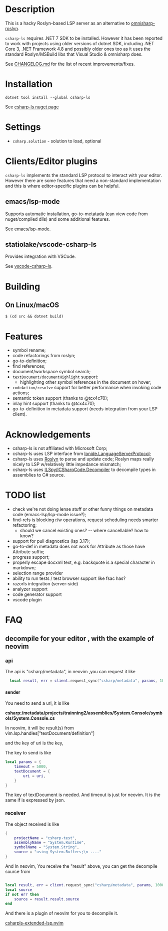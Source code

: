 # Description
This is a hacky Roslyn-based LSP server as an alternative to 
[omnisharp-roslyn](https://github.com/OmniSharp/omnisharp-roslyn).

`csharp-ls` requires .NET 7 SDK to be installed. However it has been reported 
to work with projects using older versions of dotnet SDK, including .NET Core 3, 
.NET Framework 4.8 and possibly older ones too as it uses the standard
Roslyn/MSBuild libs that Visual Studio & omnisharp does.

See [CHANGELOG.md](CHANGELOG.md) for the list of recent improvements/fixes.

# Installation
`dotnet tool install --global csharp-ls`

See [csharp-ls nuget page](https://www.nuget.org/packages/csharp-ls/)

# Settings

- `csharp.solution` - solution to load, optional

# Clients/Editor plugins

`csharp-ls` implements the standard LSP protocol to interact with your editor.
However there are some features that need a non-standard implementation and this
is where editor-specific plugins can be helpful.

## emacs/lsp-mode
Supports automatic installation, go-to-metatada (can view code from nuget/compiled dlls)
and some additional features.

See [emacs/lsp-mode](https://github.com/emacs-lsp/lsp-mode).

## statiolake/vscode-csharp-ls
Provides integration with VSCode.

See [vscode-csharp-ls](https://marketplace.visualstudio.com/items?itemName=statiolake.vscode-csharp-ls).

# Building

## On Linux/macOS

```
$ (cd src && dotnet build)
```

# Features
- symbol rename;
- code refactorings from roslyn;
- go-to-definition;
- find references;
- document/workspace symbol search;
- `textDocument/documentHighlight` support:
  - highlighting other symbol references in the document on hover;
- `codeAction/resolve` support for better performance when invoking code actions;
- semantic token support (thanks to @tcx4c70);
- inlay hint support (thanks to @tcx4c70);
- go-to-definition in metadata support (needs integration from your LSP client).

# Acknowledgements
- csharp-ls is not affiliated with Microsoft Corp;
- csharp-ls uses LSP interface from [Ionide.LanguageServerProtocol](https://github.com/ionide/LanguageServerProtocol);
- csharp-ls uses [Roslyn](https://github.com/dotnet/roslyn) to parse and update code; Roslyn maps really nicely to LSP w/relatively little impedance mismatch;
- csharp-ls uses [ILSpy/ICSharpCode.Decompiler](https://github.com/icsharpcode/ILSpy) to decompile types in assemblies to C# source.

# TODO list
 - check we're not doing lense stuff or other funny things on metadata code (emacs-lsp/lsp-mode issue?);
 - find-refs is blocking r/w operations, request scheduling needs smarter refactoring;
   - should we cancel existing ones? -- where cancellable? how to know?
 - support for pull diagnostics (lsp 3.17);
 - go-to-def in metadata does not work for Attribute as those have Attribute suffix;
 - progress support;
 - properly escape docxml text, e.g. backquote is a special character in markdown;
 - selection range provider
 - ability to run tests / test browser support like fsac has?
 - razorls integration (server-side)
 - analyzer support
 - code generator support
 - vscode plugin

# FAQ

## decompile for your editor , with the example of neovim

### api

The api is "csharp/metadata", in neovim ,you can request it like

```lua 
  local result, err = client.request_sync("csharp/metadata", params, 10000)
```

#### sender
You need to send a uri, it is like 

**csharp:/metadata/projects/trainning2/assemblies/System.Console/symbols/System.Console.cs**

In neovim, it will be result(s) from vim.lsp.handles["textDocument/definition"]

and the key of uri is the key, 

The key to send is like

```lua 
local params = {
	timeout = 5000,
	textDocument = {
		uri = uri,
	}
}
```

The key of textDocument is needed. And timeout is just for neovim. It is the same if is expressed by json.

### receiver

The object received is like 

```lua 
{
	projectName = "csharp-test",
	assemblyName = "System.Runtime",
	symbolName = "System.String",
	source = "using System.Buffers;\n ...."
}
```

And In neovim, You receive the "result" above, you can get the decompile source from 

```lua

local result, err = client.request_sync("csharp/metadata", params, 10000)
local source
if not err then
	source = result.result.source	
end
```

And there is a plugin of neovim for you to decompile it.

[csharpls-extended-lsp.nvim](https://github.com/chen244/csharpls-extended-lsp.nvim)
